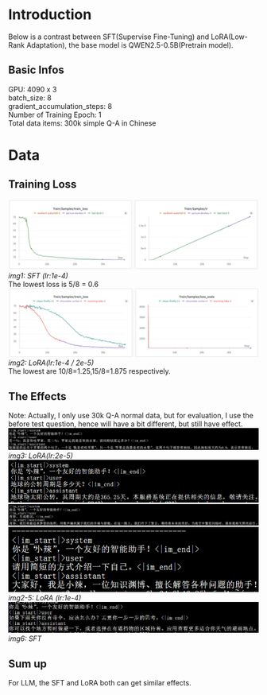 # Introduction
Below is a contrast between SFT(Supervise Fine-Tuning) and LoRA(Low-Rank Adaptation), the base model is QWEN2.5-0.5B(Pretrain model).

## Basic Infos
GPU: 4090 x 3 <br>
batch_size: 8 <br>
gradient_accumulation_steps: 8 <br>
Number of Training Epoch: 1 <br>
Total data items: 300k simple Q-A in Chinese <br>

# Data
## Training Loss
![img.png](imgs/img.png)
*img1: SFT (lr:1e-4)* <br>
The lowest loss is 5/8 = 0.6 <br>
![img_1.png](imgs/img_1.png)
*img2: LoRA(lr:1e-4 / 2e-5)* <br>
The lowest are 10/8=1.25,15/8=1.875 respectively. <br>

## The Effects
Note: Actually, I only use 30k Q-A normal data, but for evaluation, I use the before test question, hence will have a bit different, but still have effect. <br>
![img.png](imgs/img2.png)
*img3: LoRA(lr:2e-5)* <br>
![img.png](imgs/img3.png)
![img.png](imgs/img4.png)
![img.png](imgs/img5.png)
*img2-5: LoRA (lr:1e-4)* <br>
![img.png](imgs/img6.png)
*img6: SFT* <br>

## Sum up
For LLM, the SFT and LoRA both can get similar effects.
